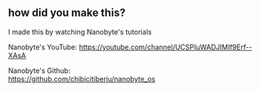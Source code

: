 






how did you make this?
------------------------


I made this by watching Nanobyte's tutorials 


Nanobyte's YouTube: 
https://youtube.com/channel/UCSPIuWADJIMIf9Erf--XAsA


Nanobyte's Github:  
https://github.com/chibicitiberiu/nanobyte_os
